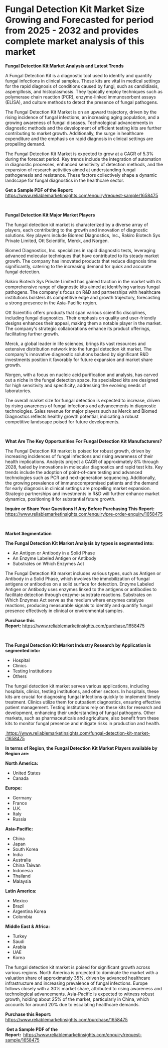 <p><h1>Fungal Detection Kit Market Size Growing and Forecasted for period from 2025 - 2032 and provides complete market analysis of this market</h1></p><p><strong>Fungal Detection Kit Market Analysis and Latest Trends</strong></p>
<p><p>A Fungal Detection Kit is a diagnostic tool used to identify and quantify fungal infections in clinical samples. These kits are vital in medical settings for the rapid diagnosis of conditions caused by fungi, such as candidiasis, aspergillosis, and histoplasmosis. They typically employ techniques such as polymerase chain reaction (PCR), enzyme-linked immunosorbent assays (ELISA), and culture methods to detect the presence of fungal pathogens.</p><p>The Fungal Detection Kit Market is on an upward trajectory, driven by the rising incidence of fungal infections, an increasing aging population, and a growing awareness of fungal diseases. Technological advancements in diagnostic methods and the development of efficient testing kits are further contributing to market growth. Additionally, the surge in healthcare expenditure and the emphasis on rapid diagnosis in clinical settings are propelling demand.</p><p>The Fungal Detection Kit Market is expected to grow at a CAGR of 5.3% during the forecast period. Key trends include the integration of automation in diagnostic processes, enhanced sensitivity of detection methods, and the expansion of research activities aimed at understanding fungal pathogenesis and resistance. These factors collectively shape a dynamic landscape for fungal diagnostics in the healthcare sector.</p></p>
<p><strong>Get a Sample PDF of the Report:&nbsp;</strong> <a href="https://www.reliablemarketinsights.com/enquiry/request-sample/1658475?utm_campaign=3517&utm_medium=2&utm_source=Github&utm_content=ia&utm_term=13042025&utm_id=fungal-detection-kit">https://www.reliablemarketinsights.com/enquiry/request-sample/1658475</a></p>
<p>&nbsp;</p>
<p><strong>Fungal Detection Kit Major Market Players</strong></p>
<p><p>The fungal detection kit market is characterized by a diverse array of players, each contributing to the growth and innovation of diagnostic solutions. Key players include Biomed Diagnostics, Inc., Rakiro Biotech Sys Private Limited, Ott Scientific, Merck, and Norgen.</p><p>Biomed Diagnostics, Inc. specializes in rapid diagnostic tests, leveraging advanced molecular techniques that have contributed to its steady market growth. The company has innovated products that reduce diagnosis time significantly, catering to the increasing demand for quick and accurate fungal detection.</p><p>Rakiro Biotech Sys Private Limited has gained traction in the market with its comprehensive range of diagnostic kits aimed at identifying various fungal pathogens. The company's focus on R&D and partnerships with healthcare institutions bolsters its competitive edge and growth trajectory, forecasting a strong presence in the Asia-Pacific region.</p><p>Ott Scientific offers products that span various scientific disciplines, including fungal diagnostics. Their emphasis on quality and user-friendly designs enhances their appeal, making them a notable player in the market. The company's strategic collaborations enhance its product offerings, facilitating further growth.</p><p>Merck, a global leader in life sciences, brings its vast resources and extensive distribution network into the fungal detection kit market. The company's innovative diagnostic solutions backed by significant R&D investments position it favorably for future expansion and market share growth.</p><p>Norgen, with a focus on nucleic acid purification and analysis, has carved out a niche in the fungal detection space. Its specialized kits are designed for high sensitivity and specificity, addressing the evolving needs of laboratories.</p><p>The overall market size for fungal detection is expected to increase, driven by rising awareness of fungal infections and advancements in diagnostic technologies. Sales revenue for major players such as Merck and Biomed Diagnostics reflects healthy growth potential, indicating a robust competitive landscape poised for future developments.</p></p>
<p>&nbsp;</p>
<p><strong>What Are The Key Opportunities For Fungal Detection Kit Manufacturers?</strong></p>
<p><p>The Fungal Detection Kit market is poised for robust growth, driven by increasing incidences of fungal infections and rising awareness of their health implications. Analysts project a CAGR of approximately 8% through 2028, fueled by innovations in molecular diagnostics and rapid test kits. Key trends include the adoption of point-of-care testing and advanced technologies such as PCR and next-generation sequencing. Additionally, the growing prevalence of immunocompromised patients and the demand for early diagnosis in clinical settings are propelling market expansion. Strategic partnerships and investments in R&D will further enhance market dynamics, positioning it for substantial future growth.</p></p>
<p><strong>Inquire or Share Your Questions If Any Before Purchasing This Report:</strong> <a href="https://www.reliablemarketinsights.com/enquiry/pre-order-enquiry/1658475?utm_campaign=3517&utm_medium=2&utm_source=Github&utm_content=ia&utm_term=13042025&utm_id=fungal-detection-kit">https://www.reliablemarketinsights.com/enquiry/pre-order-enquiry/1658475</a></p>
<p>&nbsp;</p>
<p><strong>Market Segmentation</strong></p>
<p><strong>The Fungal Detection Kit Market Analysis by types is segmented into:</strong></p>
<p><ul><li>An Antigen or Antibody in a Solid Phase</li><li>An Enzyme Labeled Antigen or Antibody</li><li>Substrates on Which Enzymes Act</li></ul></p>
<p><p>The Fungal Detection Kit market includes various types, such as Antigen or Antibody in a Solid Phase, which involves the immobilization of fungal antigens or antibodies on a solid surface for detection. Enzyme Labeled Antigen or Antibody uses enzymes linked to the antigens or antibodies to facilitate detection through enzyme-substrate reactions. Substrates on Which Enzymes Act serve as the medium where enzymes catalyze reactions, producing measurable signals to identify and quantify fungal presence effectively in clinical or environmental samples.</p></p>
<p><strong>Purchase this Report:&nbsp;</strong><a href="https://www.reliablemarketinsights.com/purchase/1658475?utm_campaign=3517&utm_medium=2&utm_source=Github&utm_content=ia&utm_term=13042025&utm_id=fungal-detection-kit">https://www.reliablemarketinsights.com/purchase/1658475</a></p>
<p>&nbsp;</p>
<p><strong>The Fungal Detection Kit Market Industry Research by Application is segmented into:</strong></p>
<p><ul><li>Hospital</li><li>Clinics</li><li>Testing Institutions</li><li>Others</li></ul></p>
<p><p>The fungal detection kit market serves various applications, including hospitals, clinics, testing institutions, and other sectors. In hospitals, these kits are crucial for diagnosing fungal infections quickly to implement timely treatment. Clinics utilize them for outpatient diagnostics, ensuring effective patient management. Testing institutions rely on these kits for research and development, enhancing their understanding of fungal pathogens. Other markets, such as pharmaceuticals and agriculture, also benefit from these kits to monitor fungal presence and mitigate risks in production and health.</p></p>
<p><a href="https://www.reliablemarketinsights.com/fungal-detection-kit-market-r1658475?utm_campaign=3517&utm_medium=2&utm_source=Github&utm_content=ia&utm_term=13042025&utm_id=fungal-detection-kit">&nbsp;https://www.reliablemarketinsights.com/fungal-detection-kit-market-r1658475</a></p>
<p><strong>In terms of Region, the Fungal Detection Kit Market Players available by Region are:</strong></p>
<p>
    <p> <strong> North America: </strong>
        <ul>
            <li>United States</li>
            <li>Canada</li>
        </ul>
        </p> 
    <p> <strong> Europe: </strong>
        <ul>
            <li>Germany</li>
            <li>France</li>
            <li>U.K.</li>
            <li>Italy</li>
            <li>Russia</li>
        </ul>
        </p> 
    <p> <strong> Asia-Pacific: </strong>
        <ul>
            <li>China</li>
            <li>Japan</li>
            <li>South Korea</li>
            <li>India</li>
            <li>Australia</li>
            <li>China Taiwan</li>
            <li>Indonesia</li>
            <li>Thailand</li>
            <li>Malaysia</li>
        </ul>
        </p> 
    <p> <strong> Latin America: </strong>
        <ul>
            <li>Mexico</li>
            <li>Brazil</li>
            <li>Argentina Korea</li>
            <li>Colombia</li>
        </ul>
        </p> 
    <p> <strong> Middle East & Africa: </strong>
        <ul>
            <li>Turkey</li>
            <li>Saudi</li>
            <li>Arabia</li>
            <li>UAE</li>
            <li>Korea</li>
        </ul>
    </p>
    </p>
<p><p>The fungal detection kit market is poised for significant growth across various regions. North America is projected to dominate the market with a valuation share of approximately 35%, driven by advanced healthcare infrastructure and increasing prevalence of fungal infections. Europe follows closely with a 30% market share, attributed to rising awareness and technological advancements. Asia-Pacific is expected to witness robust growth, holding about 25% of the market, particularly in China, which accounts for around 20% due to escalating healthcare demands.</p></p>
<p><strong>Purchase this Report: </strong><a href="https://www.reliablemarketinsights.com/purchase/1658475?utm_campaign=3517&utm_medium=2&utm_source=Github&utm_content=ia&utm_term=13042025&utm_id=fungal-detection-kit">https://www.reliablemarketinsights.com/purchase/1658475</a></p>
<p>&nbsp;<strong>Get a Sample PDF of the Report:&nbsp;&nbsp;</strong><a href="https://www.reliablemarketinsights.com/enquiry/request-sample/1658475?utm_campaign=3517&utm_medium=2&utm_source=Github&utm_content=ia&utm_term=13042025&utm_id=fungal-detection-kit">https://www.reliablemarketinsights.com/enquiry/request-sample/1658475</a></p>
<p><strong></strong></p>
<p><p></p><p></p><p></p></p>